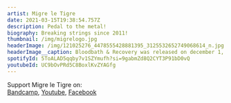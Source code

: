 ```yaml
---
artist: Migre le Tigre
date: 2021-03-15T19:38:54.757Z
description: Pedal to the metal!
biography: Breaking strings since 2011!
thumbnail: /img/migrelogo.jpg
headerImage: /img/121025276_4478555428881395_3125532652749068614_n.jpg
headerImage__caption: Bloodbath & Recovery was released on december 1, 2020 through FMD Records.
spotifyId: 5ToALAD5qqby7v1SZYmufh?si=9gabmZd8Q2CYT3P91bD0vQ
youtubeId: UC9bOvPRd5C8BoxlKvZYAGfg
---
```

Support Migre le Tigre on:\
[Bandcamp](https://migreletigre.bandcamp.com/), [Youtube](https://www.youtube.com/channel/UC9bOvPRd5C8BoxlKvZYAGfg), [Facebook](https://www.facebook.com/Migre-Le-Tigre-197327033670944)